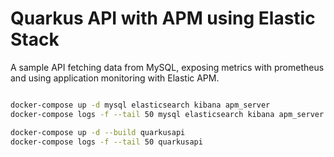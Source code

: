 # Quarkus API with APM using Elastic Stack

A sample API fetching data from MySQL, exposing metrics with prometheus and using application monitoring with Elastic APM.

```bash

docker-compose up -d mysql elasticsearch kibana apm_server
docker-compose logs -f --tail 50 mysql elasticsearch kibana apm_server

docker-compose up -d --build quarkusapi
docker-compose logs -f --tail 50 quarkusapi

```
